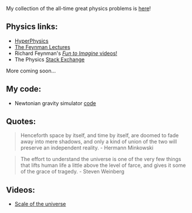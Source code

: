 My collection of the all-time great physics problems is [here](https://github.com/WSLockhart/Physics/blob/master/The%20Great%20Physics%20Problems.pdf?raw=true)!


## Physics links:

* [HyperPhysics](http://hyperphysics.phy-astr.gsu.edu/hbase/index.html)
* [The Feynman Lectures](http://www.feynmanlectures.caltech.edu/info/)
* Richard Feynman's [*Fun to Imagine* videos!](https://www.youtube.com/playlist?list=PLF68C9368E6723478)
* The Physics [Stack Exchange](https://physics.stackexchange.com/)

More coming soon...

## My code:

* Newtonian gravity simulator [code](https://github.com/WSLockhart/Asteroids)

## Quotes:

> Henceforth space by itself, and time by itself, are doomed to fade away into mere shadows, 
and only a kind of union of the two will preserve an independent reality.  - Hermann Minkowski

> The effort to understand the universe is one of the very few things that lifts human life a little above the level of farce, and gives it some of the grace of tragedy. - Steven Weinberg


## Videos:

* [Scale of the universe](https://www.youtube.com/watch?v=GoW8Tf7hTGA)
